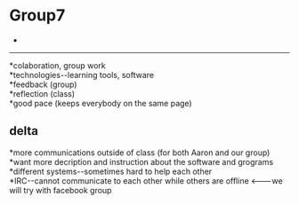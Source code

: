 Group7
======
+
-----------------------------
*colaboration, group work  
*technologies--learning tools, software  
*feedback (group)  
*reflection (class)  
*good pace (keeps everybody on the same page)  



delta  
------------------------------------  
*more communications outside of class (for both Aaron and our group)  
*want more decription and instruction about the software and grograms  
*different systems--sometimes hard to help each other  
*IRC--cannot communicate to each other while others are offline          <---we will try with facebook group


